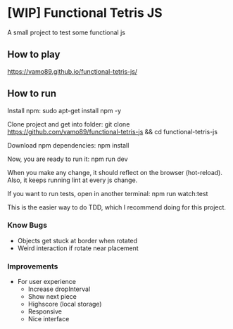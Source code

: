 # [WIP] Functional Tetris JS

A small project to test some functional js

## How to play

https://vamo89.github.io/functional-tetris-js/

## How to run
Install npm:
sudo apt-get install npm -y

Clone project and get into folder:
git clone https://github.com/vamo89/functional-tetris-js && cd functional-tetris-js

Download npm dependencies:
npm install

Now, you are ready to run it:
npm run dev

When you make any change, it should reflect on the browser (hot-reload).
Also, it keeps running lint at every js change.

If you want to run tests, open in another terminal:
npm run watch:test

This is the easier way to do TDD, which I recommend doing for this project.


### Know Bugs

- Objects get stuck at border when rotated
- Weird interaction if rotate near placement

### Improvements

- For user experience
  - Increase dropInterval
  - Show next piece
  - Highscore (local storage)
  - Responsive
  - Nice interface
  